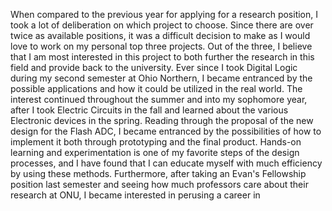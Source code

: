 When compared to the previous year for applying for a research position, I took a lot of deliberation on which project to choose. Since there are over twice as available positions, it was a difficult decision to make as I would love to work on my personal top three projects. Out of the three, I believe that I am most interested in this project to both further the research in this field and provide back to the university. Ever since I took Digital Logic during my second semester at Ohio Northern, I became entranced by the possible applications and how it could be utilized in the real world. The interest continued throughout the summer and into my sophomore year, after I took Electric Circuits in the fall and learned about the various Electronic devices in the spring. Reading through the proposal of the new design for the Flash ADC, I became entranced by the possibilities of how to implement it both through prototyping and the final product. Hands-on learning and experimentation is one of my favorite steps of the design processes, and I have found that I can educate myself with much efficiency by using these methods. Furthermore, after taking an Evan's Fellowship position last semester and seeing how much professors care about their research at ONU, I became interested in perusing a career in 